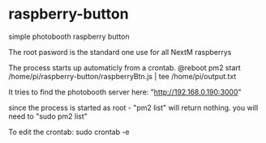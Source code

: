 # raspberry-button
simple photobooth raspberry button 

The root pasword is the standard one use for all NextM raspberrys

The process starts up automaticly from a crontab.
@reboot pm2 start /home/pi/raspberry-button/raspberryBtn.js | tee /home/pi/output.txt

It tries to find the photobooth server here: "http://192.168.0.190:3000"

since the process is started as root - "pm2 list" will return nothing. 
you will need to "sudo pm2 list"

To edit the crontab: sudo crontab -e
